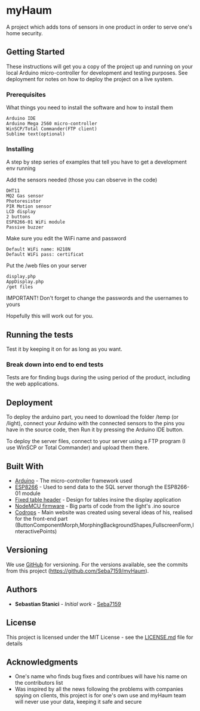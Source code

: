 # myHaum

A project which adds tons of sensors in one product in order to serve one's home security.


## Getting Started

These instructions will get you a copy of the project up and running on your local Arduino micro-controller for development and testing purposes. See deployment for notes on how to deploy the project on a live system.


### Prerequisites

What things you need to install the software and how to install them

```
Arduino IDE
Arduino Mega 2560 micro-controller
WinSCP/Total Commander(FTP client)
Sublime text(optional)
```


### Installing

A step by step series of examples that tell you have to get a development env running

Add the sensors needed (those you can observe in the code)

```
DHT11
MQ2 Gas sensor
Photoresistor
PIR Motion sensor
LCD display
2 buttons
ESP8266-01 WiFi module
Passive buzzer
```

Make sure you edit the WiFi name and password 

```
Default WiFi name: H218N
Default WiFi pass: certificat
```

Put the /web files on your server

```
display.php
AppDisplay.php
/get files
```

IMPORTANT! Don't forget to change the passwords and the usernames to yours 

Hopefully this will work out for you. 


## Running the tests

Test it by keeping it on for as long as you want. 


### Break down into end to end tests

Tests are for finding bugs during the using period of the product, including the web applications.


## Deployment

To deploy the arduino part, you need to download the folder /temp (or /light), connect your Arduino with the connected sensors to the pins you have in the source code, then Run it by pressing the Arduino IDE button. 

To deploy the server files, connect to your server using a FTP program (I use WinSCP or Total Commander) and upload them there. 


## Built With

* [Arduino](https://www.arduino.cc/) - The micro-controller framework used
* [ESP8266](https://espressif.com/en/products/hardware/esp8266ex/overview) - Used to send data to the SQL server thorugh the ESP8266-01 module
* [Fixed table header](https://codepen.io/nikhil8krishnan/full/WvYPvv/) - Design for tables insine the display application 
* [NodeMCU firmware](https://github.com/nodemcu/nodemcu-firmware) - Big parts of code from the light's .ino source 
* [Codrops](https://github.com/nodemcu/codrops) - Main website was created using several ideas of his, realised for the front-end part (ButtonComponentMorph,MorphingBackgroundShapes,FullscreenForm,InteractivePoints) 


## Versioning

We use [GitHub](http://github.com/) for versioning. For the versions available, see the commits from this project (https://github.com/Seba7159/myHaum). 


## Authors

* **Sebastian Stanici** - *Initial work* - [Seba7159](https://github.com/Seba7159)


## License

This project is licensed under the MIT License - see the [LICENSE.md](LICENSE.md) file for details


## Acknowledgments

* One's name who finds bug fixes and contribues will have his name on the contributors list
* Was inspired by all the news following the problems with companies spying on clients, this project is for one's own use and myHaum team will never use your data, keeping it safe and secure 
